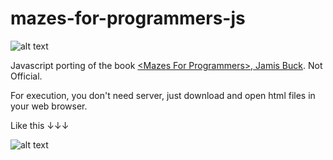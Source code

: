 # mazes-for-programmers-js

![alt text](https://raw.githubusercontent.com/greentec/mazes-for-programmers-js/master/small_jbmaze.png)

Javascript porting of the book [&lt;Mazes For Programmers>, Jamis Buck](https://pragprog.com/book/jbmaze/mazes-for-programmers). Not Official.

For execution, you don't need server, just download and open html files in your web browser.

Like this ↓↓↓

![alt text](https://raw.githubusercontent.com/greentec/mazes-for-programmers-js/master/screenshot0.png)
